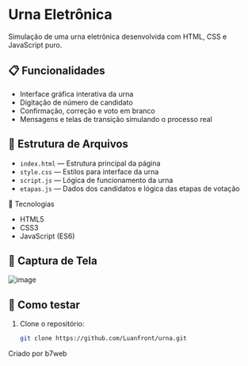 # Urna Eletrônica

Simulação de uma urna eletrônica desenvolvida com HTML, CSS e JavaScript puro.

## 📋 Funcionalidades

- Interface gráfica interativa da urna
- Digitação de número de candidato
- Confirmação, correção e voto em branco
- Mensagens e telas de transição simulando o processo real

## 📁 Estrutura de Arquivos

- `index.html` — Estrutura principal da página
- `style.css` — Estilos para interface da urna
- `script.js` — Lógica de funcionamento da urna
- `etapas.js` — Dados dos candidatos e lógica das etapas de votação

🚀 Tecnologias
- HTML5
- CSS3
- JavaScript (ES6)
## 📸 Captura de Tela
![image](https://github.com/user-attachments/assets/a10b61f7-d191-4369-aaef-e9ced37cd20d)

## 🧪 Como testar

1. Clone o repositório:
   ```bash
   git clone https://github.com/Luanfront/urna.git

Criado por b7web
